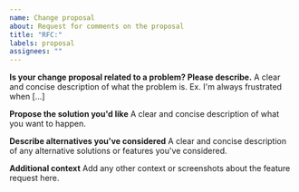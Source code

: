 ```yaml
---
name: Change proposal
about: Request for comments on the proposal
title: "RFC:"
labels: proposal
assignees: ""
---
```


**Is your change proposal related to a problem? Please describe.**
A clear and concise description of what the problem is. Ex. I'm always frustrated when [...]

**Propose the solution you'd like**
A clear and concise description of what you want to happen.

**Describe alternatives you've considered**
A clear and concise description of any alternative solutions or features you've considered.

**Additional context**
Add any other context or screenshots about the feature request here.
